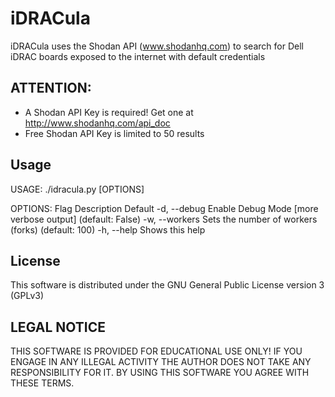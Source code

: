 iDRACula
========
iDRACula uses the Shodan API (www.shodanhq.com) to search for Dell iDRAC boards exposed to the internet with default credentials

ATTENTION: 
-----------------------------
* A Shodan API Key is required! Get one at http://www.shodanhq.com/api_doc
* Free Shodan API Key is limited to 50 results

Usage
----------------------------------------
 USAGE: ./idracula.py <url> [OPTIONS]

 OPTIONS:
     Flag           Description                     Default
     -d, --debug        Enable Debug Mode [more verbose output]         (default: False)
     -w, --workers      Sets the number of workers (forks)          (default: 100)
     -h, --help     Shows this help


License
-----------------------------------------
This software is distributed under the GNU General Public License version 3 (GPLv3)

LEGAL NOTICE
-----------------------------------------
THIS SOFTWARE IS PROVIDED FOR EDUCATIONAL USE ONLY! IF YOU ENGAGE IN ANY ILLEGAL ACTIVITY THE AUTHOR DOES NOT TAKE ANY RESPONSIBILITY FOR IT. BY USING THIS SOFTWARE YOU AGREE WITH THESE TERMS.
